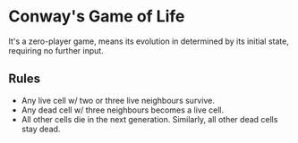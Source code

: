 # Conway's Game of Life

It's a zero-player game, means its evolution in determined by its initial state, requiring no further input.

## Rules

- Any live cell w/ two or three live neighbours survive.
- Any dead cell w/ three neighbours becomes a live cell.
- All other cells die in the next generation. Similarly, all other dead cells stay dead.
